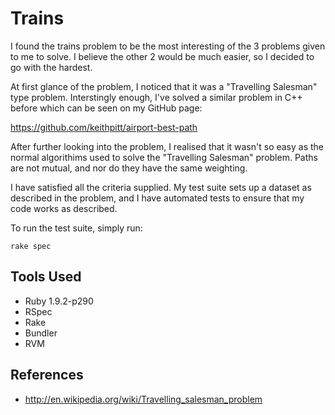 # Trains

I found the trains problem to be the most interesting of the 3 problems
given to me to solve. I believe the other 2 would be much easier, so I
decided to go with the hardest.

At first glance of the problem, I noticed that it was a "Travelling
Salesman" type problem. Interstingly enough, I've solved a similar
problem in C++ before which can be seen on my GitHub page:

https://github.com/keithpitt/airport-best-path

After further looking into the problem, I realised that it wasn't so
easy as the normal algorithims used to solve the "Travelling Salesman"
problem. Paths are not mutual, and nor do they have the same weighting.

I have satisfied all the criteria supplied. My test suite sets up a
dataset as described in the problem, and I have automated tests to
ensure that my code works as described.

To run the test suite, simply run:

    rake spec

## Tools Used

* Ruby 1.9.2-p290
* RSpec
* Rake
* Bundler
* RVM

## References

* http://en.wikipedia.org/wiki/Travelling_salesman_problem
